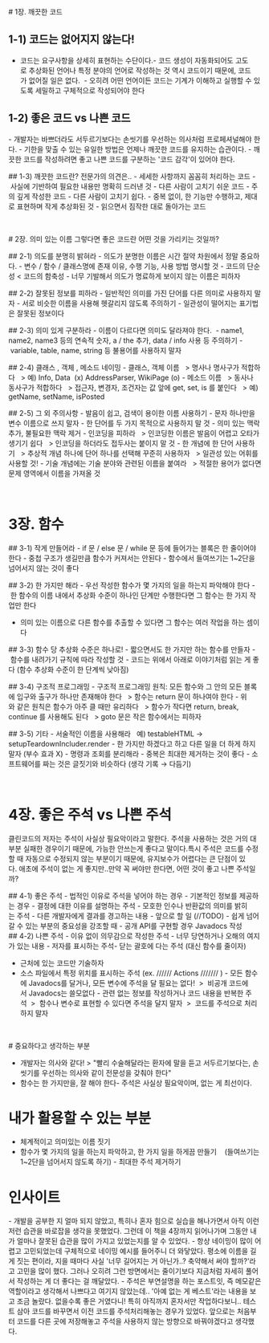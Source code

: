 # 1장. 깨끗한 코드
## 1-1) 코드는 없어지지 않는다!
- 코드는 요구사항을 상세히 표현하는 수단이다.- 코드 생성이 자동화되어도 고도로 추상화된 언어나 특정 분야의 언어로 작성하는 것 역시 코드이기 때문에, 코드가 없어질 일은 없다. 
- 오히려 어떤 언어이든 코드는 기계가 이해하고 실행할 수 있도록 세밀하고 구체적으로 작성되어야 한다


## 1-2) 좋은 코드 vs 나쁜 코드
- 개발자는 바쁘더라도 서두르기보다는 손씻기를 우선하는 의사처럼 프로페셔널해야 한다.
- 기한을 맞출 수 있는 유일한 방법은 언제나 깨끗한 코드를 유지하는 습관이다.
- 깨끗한 코드를 작성하려면 좋고 나쁜 코드를 구분하는 '코드 감각'이 있어야 한다.

## 1-3) 깨끗한 코드란? 전문가의 의견은..
- 세세한 사항까지 꼼꼼히 처리하는 코드
- 사실에 기반하여 필요한 내용만 명확히 드러낸 것
- 다른 사람이 고치기 쉬운 코드
- 주의 깊게 작성한 코드
- 다른 사람이 고치기 쉽다.
- 중복 없이, 한 기능만 수행하고, 제대로 표현하며 작게 추상화된 것
- 읽으면서 짐작한 대로 돌아가는 코드

<br>

# 2장. 의미 있는 이름
그렇다면 좋은 코드란 어떤 것을 가리키는 것일까?

## 2-1) 의도를 분명히 밝혀라
- 의도가 분명한 이름은 시간 절약 차원에서 정말 중요하다.
- 변수 / 함수 / 클래스명에 존재 이유, 수행 기능, 사용 방법 명시할 것
- 코드의 단순성 < 코드의 함축성
- 너무 기발해서 의도가 명료하게 보이지 않는 이름은 피하자

## 2-2) 잘못된 정보를 피하라
- 일반적인 의미를 가진 단어를 다른 의미로 사용하지 말자
- 서로 비슷한 이름을 사용해 헷갈리지 않도록 주의하기
- 일관성이 떨어지는 표기법은 잘못된 정보이다

## 2-3) 의미 있게 구분하라
- 이름이 다르다면 의미도 달라져야 한다. 
- name1, name2, name3 등의 연속적 숫자, a / the 추가, data / info 사용 등 주의하기
- variable, table, name, string 등 불용어를 사용하지 말자

## 2-4) 클래스 , 객체 , 메소드 네이밍
- 클래스, 객체 이름   > 명사나 명사구가 적합하다   > 예) Info, Data  (x) AddressParser, WikiPage (o)
- 메소드 이름   > 동사나 동사구가 적합하다   > 접근자, 변경자, 조건자는 값 앞에 get, set, is 를 붙인다   > 예) getName, setName, isPosted

## 2-5) 그 외 주의사항
- 발음이 쉽고, 검색이 용이한 이름 사용하기
- 문자 하나만을 변수 이름으로 쓰지 말자
- 한 단어를 두 가지 목적으로 사용하지 말 것
- 의미 있는 맥락 추가, 불필요한 맥락 제거
- 인코딩을 피하라   > 인코딩한 이름은 발음이 어렵고 오타가 생기기 쉽다   > 인코딩을 하더라도 접두사는 붙이지 말 것
- 한 개념에 한 단어 사용하기   > 추상적 개념 하나에 단어 하나를 선택해 꾸준히 사용하자   > 일관성 있는 어휘를 사용할 것!
- 기술 개념에는 기술 분야와 관련된 이름을 붙여라   > 적절한 용어가 없다면 문제 영역에서 이름을 가져올 것

<br>

# 3장. 함수
## 3-1) 작게 만들어라
- if 문 / else 문 / while 문 등에 들어가는 블록은 한 줄이어야 한다
- 중첩 구조가 생길만큼 함수가 커져서는 안된다
- 함수에서 들여쓰기는 1~2단을 넘어서지 않는 것이 좋다

## 3-2) 한 가지만 해라
- 우선 작성한 함수가 몇 가지의 일을 하는지 파악해야 한다
- 한 함수의 이름 내에서 추상화 수준이 하나인 단계만 수행한다면 그 함수는 한 가지 작업만 한다
- 의미 있는 이름으로 다른 함수를 추출할 수 있다면 그 함수는 여러 작업을 하는 셈이다

## 3-3) 함수 당 추상화 수준은 하나로!
- 짧으면서도 한 가지만 하는 함수를 만들자
- 함수를 내려가기 규칙에 따라 작성할 것
- 코드는 위에서 아래로 이야기처럼 읽는 게 좋다 (함수 추상화 수준이 한 단계씩 낮아짐)

## 3-4) 구조적 프로그래밍
- 구조적 프로그래밍 원칙: 모든 함수와 그 안의 모든 블록에 입구와 출구가 하나만 존재해야 한다   > 함수는 return 문이 하나여야 한다
- 위와 같은 원칙은 함수가 아주 클 때만 유리하다   > 함수가 작다면 return, break, continue 를 사용해도 된다   > goto 문은 작은 함수에서는 피하자

## 3-5) 기타
- 서술적인 이름을 사용해라   예) testableHTML → setupTeardownIncluder.render
- 한 가지만 하겠다고 하고 다른 일을 더 하게 하지 말자 (부수 효과 X)
- 명령과 조회를 분리해라
- 중복은 최대한 제거하는 것이 좋다
- 소프트웨어를 짜는 것은 글짓기와 비슷하다 (생각 기록 → 다듬기)

<br>

# 4장. 좋은 주석 vs 나쁜 주석
클린코드의 저자는 주석이 사실상 필요악이라고 말한다. 주석을 사용하는 것은 거의 대부분 실패한 경우이기 때문에, 가능한 안쓰는게 좋다고 말이다.특시 주석은 코드를 수정할 때 자동으로 수정되지 않는 부분이기 때문에, 유지보수가 어렵다는 큰 단점이 있다. 애초에 주석이 없는 게 좋지만..만약 꼭 써야만 한다면, 어떤 것이 좋고 나쁜 주석일까?

## 4-1) 좋은 주석
- 법적인 이유로 주석을 넣어야 하는 경우
- 기본적인 정보를 제공하는 경우
- 결정에 대한 이유를 설명하는 주석
- 모호한 인수나 반환값의 의미를 밝히는 주석
- 다른 개발자에게 결과를 경고하는 내용
- 앞으로 할 일 (//TODO)
- 쉽게 넘어갈 수 있는 부분의 중요성을 강조할 때
- 공개 API를 구현할 경우 Javadocs 작성
## 4-2) 나쁜 주석
- 이유 없이 의무감으로 작성한 주석
- 너무 당연하거나 오해의 여지가 있는 내용
- 저자를 표시하는 주석- 닫는 괄호에 다는 주석 (대신 함수를 줄이자)
- 근처에 있는 코드만 기술하자
- 소스 파일에서 특정 위치를 표시하는 주석 (ex. ////// Actions /////// )
- 모든 함수에 Javadocs를 달거나, 모든 변수에 주석을 달 필요는 없다!  >  비공개 코드에서 Javadocs는 쓸모없다
- 관련 없는 정보를 작성하거나 코드 내용을 반복한 주석  >  함수나 변수로 표현할 수 있다면 주석을 달지 말자  >  코드를 주석으로 처리하지 말자

<br>

# 중요하다고 생각하는 부분
- 개발자는 의사와 같다! > "빨리 수술해달라는 환자에 말을 듣고 서두르기보다는, 손씻기를 우선하는 의사와 같이 전문성을 갖춰야 한다"
- 함수는 한 가지만을, 잘 해야 한다- 주석은 사실상 필요악이며, 없는 게 최선이다.

# 내가 활용할 수 있는 부분
- 체계적이고 의미있는 이름 짓기
- 함수가 몇 가지의 일을 하는지 파악하고, 한 가지 일을 하게끔 만들기
   (들여쓰기는 1~2단을 넘어서지 않도록 하기)
- 최대한 주석 제거하기

# 인사이트
- 개발을 공부한 지 얼마 되지 않았고, 특히나 혼자 힘으로 실습을 해나가면서 아직 이런저런 습관을 바로잡을 생각을 못했었다. 그런데 이 책을 4장까지 읽어나가며 그동안 내가 얼마나 잘못된 습관을 많이 가지고 있었는지를 알 수 있었다.
- 항상 네이밍이 많이 어렵고 고민되었는데 구체적으로 네이밍 예시를 들어주니 더 와닿았다. 평소에 이름을 길게 짓는 편이라, 지을 때마다 사실 '너무 길어지는 거 아닌가..? 축약해서 써야 할까?'라고 고민을 많이 했다. 그러나 오히려 그런 방면에서는 줄이기보다 지금처럼 자세히 풀어서 작성하는 게 더 좋다는 걸 깨달았다.
- 주석은 부연설명을 하는 포스트잇, 즉 메모같은 역할이라고 생각해서 나쁘다고 여기지 않았는데.. '아예 없는 게 베스트'라는 내용을 보고 조금 놀랐다. 없을수록 좋은 거였다니! 특히 아직까지 혼자서만 작업하다보니.. 테스트 삼아 코드를 바꾸면서 이전 코드를 주석처리해놓는 경우가 있었다. 앞으로는 처음부터 코드를 다른 곳에 저장해놓고 주석을 사용하지 않는 방향으로 바꿔야겠다고 생각했다.
